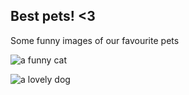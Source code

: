 ## Best pets! <3

Some funny images of our favourite pets

![a funny cat](funny-cat.gif)

![a lovely dog](lovely-dog.png)
